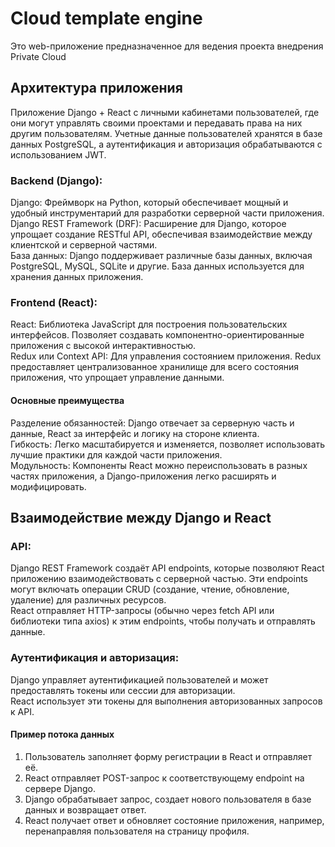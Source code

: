 # Сloud template engine
Это web-приложение предназначенное для ведения проекта внедрения Private Cloud    

## Архитектура приложения

Приложение Django + React с личными кабинетами пользователей, где они могут управлять своими проектами и передавать права на них другим пользователям. Учетные данные пользователей хранятся в базе данных PostgreSQL, а аутентификация и авторизация обрабатываются с использованием JWT.

### Backend (Django):

Django: Фреймворк на Python, который обеспечивает мощный и удобный инструментарий для разработки серверной части приложения.    
Django REST Framework (DRF): Расширение для Django, которое упрощает создание RESTful API, обеспечивая взаимодействие между клиентской и серверной частями.    
База данных: Django поддерживает различные базы данных, включая PostgreSQL, MySQL, SQLite и другие. База данных используется для хранения данных приложения.


### Frontend (React):

React: Библиотека JavaScript для построения пользовательских интерфейсов. Позволяет создавать компонентно-ориентированные приложения с высокой интерактивностью.    
Redux или Context API: Для управления состоянием приложения. Redux предоставляет централизованное хранилище для всего состояния приложения, что упрощает управление данными.

#### Основные преимущества
Разделение обязанностей: Django отвечает за серверную часть и данные, React за интерфейс и логику на стороне клиента.    
Гибкость: Легко масштабируется и изменяется, позволяет использовать лучшие практики для каждой части приложения.    
Модульность: Компоненты React можно переиспользовать в разных частях приложения, а Django-приложения легко расширять и модифицировать.    

## Взаимодействие между Django и React

### API:

Django REST Framework создаёт API endpoints, которые позволяют React приложению взаимодействовать с серверной частью. Эти endpoints могут включать операции CRUD (создание, чтение, обновление, удаление) для различных ресурсов.    
React отправляет HTTP-запросы (обычно через fetch API или библиотеки типа axios) к этим endpoints, чтобы получать и отправлять данные.

### Аутентификация и авторизация:

Django управляет аутентификацией пользователей и может предоставлять токены или сессии для авторизации.    
React использует эти токены для выполнения авторизованных запросов к API.

#### Пример потока данных
1. Пользователь заполняет форму регистрации в React и отправляет её.    
2. React отправляет POST-запрос к соответствующему endpoint на сервере Django.    
3. Django обрабатывает запрос, создает нового пользователя в базе данных и возвращает ответ.    
4. React получает ответ и обновляет состояние приложения, например, перенаправляя пользователя на страницу профиля.